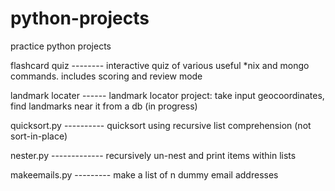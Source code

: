 python-projects
============

practice python projects

flashcard quiz -------- interactive quiz of various useful *nix and mongo commands. includes scoring and review mode

landmark locater ------ landmark locator project: take input geocoordinates, find landmarks near it from a db (in progress)

quicksort.py ---------- quicksort using recursive list comprehension (not sort-in-place)

nester.py ------------- recursively un-nest and print items within lists

makeemails.py --------- make a list of n dummy email addresses
